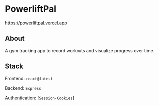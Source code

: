 # PowerliftPal

https://powerliftpal.vercel.app


## About
A gym tracking app to record workouts and visualize progress over time. 

## Stack
Frontend: `react@latest`

Backend: `Express`

Authentication: [`Session-Cookies`]

